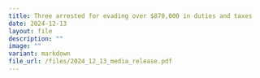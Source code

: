 ```yaml
---
title: Three arrested for evading over $870,000 in duties and taxes
date: 2024-12-13
layout: file
description: ""
image: ""
variant: markdown
file_url: /files/2024_12_13_media_release.pdf
---
```

